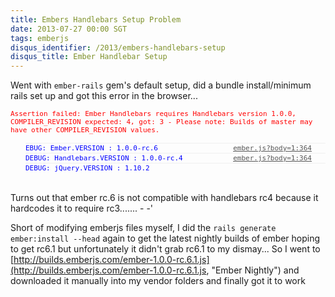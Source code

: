 ```yaml
---
title: Embers Handlebars Setup Problem
date: 2013-07-27 00:00 SGT
tags: emberjs
disqus_identifier: /2013/embers-handlebars-setup
disqus_title: Ember Handlebar Setup
---
```

Went with ```ember-rails``` gem's default setup, did a bundle install/minimum rails set up and got this error in the browser...

<span style="color:rgb(255, 0, 0); font-family:menlo,monospace; font-size:11px">Assertion failed: Ember Handlebars requires Handlebars version 1.0.0, COMPILER_REVISION expected: 4, got: 3 - Please note: Builds of master may have other COMPILER_REVISION values.</span><span style="color:rgb(255, 0, 0); font-family:menlo,monospace; font-size:11px"> </span>

<div class="console-message console-debug-level" style="box-sizing: border-box; clear: right; position: relative; border-top-width: 1px; border-top-style: solid; border-top-color: rgb(240, 240, 240); padding: 1px 22px 1px 0px; margin-left: 24px; min-height: 16px; color: rgb(48, 57, 66); font-family: Menlo, monospace; font-size: 11px; line-height: normal;"><span style="color:blue">EBUG: Ember.VERSION : 1.0.0-rc.6 <a class="console-message-url webkit-html-resource-link" href="http://127.0.0.1:3000/assets/ember.js?body=1" style="box-sizing: border-box; float: right; text-align: right; max-width: 100%; margin-left: 4px; color: rgb(84, 84, 84); cursor: pointer;" title="http://127.0.0.1:3000/assets/ember.js?body=1:364">ember.js?body=1:364</a></span></div>

<div class="console-message console-debug-level" style="box-sizing: border-box; clear: right; position: relative; border-top-width: 1px; border-top-style: solid; border-top-color: rgb(240, 240, 240); padding: 1px 22px 1px 0px; margin-left: 24px; min-height: 16px; color: rgb(48, 57, 66); font-family: Menlo, monospace; font-size: 11px; line-height: normal;"><span style="color:blue">DEBUG: Handlebars.VERSION : 1.0.0-rc.4 <a class="console-message-url webkit-html-resource-link" href="http://127.0.0.1:3000/assets/ember.js?body=1" style="box-sizing: border-box; float: right; text-align: right; max-width: 100%; margin-left: 4px; color: rgb(84, 84, 84); cursor: pointer;" title="http://127.0.0.1:3000/assets/ember.js?body=1:364">ember.js?body=1:364</a></span></div>

<div class="console-message console-debug-level" style="box-sizing: border-box; clear: right; position: relative; border-top-width: 1px; border-top-style: solid; border-top-color: rgb(240, 240, 240); padding: 1px 22px 1px 0px; margin-left: 24px; min-height: 16px; color: rgb(48, 57, 66); font-family: Menlo, monospace; font-size: 11px; line-height: normal;"><span style="color:blue">DEBUG: jQuery.VERSION : 1.10.2</span></div>

<br>

Turns out that ember rc.6 is not compatible with handlebars rc4 because it hardcodes it to require rc3....... - -'

Short of modifying emberjs files myself, I did the ```rails generate ember:install --head``` again to get the latest nightly builds of ember hoping to get rc6.1 but unfortunately it didn't grab rc6.1 to my dismay... So I went to [http://builds.emberjs.com/ember-1.0.0-rc.6.1.js](http://builds.emberjs.com/ember-1.0.0-rc.6.1.js, "Ember Nightly") and downloaded it manually into my vendor folders and finally got it to work

